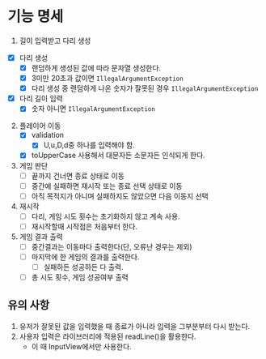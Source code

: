 # 기능 명세

1. 길이 입력받고 다리 생성
-[x] 다리 생성
  -[x] 랜덤하게 생성된 값에 따라 문자열 생성한다. 
  -[x] 3미만 20초과 값이면 `IllegalArgumentException`
  -[x] 다리 생성 중 랜덤하게 나온 숫자가 잘못된 경우 `IllegalArgumentException`
-[x] 다리 길이 입력
  -[x] 숫자 아니면 `IllegalArgumentException`
2. 플레이어 이동
    -[x] validation
        -[x] U,u,D,d중 하나를 입력해야 함.
    -[x] toUpperCase 사용해서 대문자든 소문자든 인식되게 한다.
3. 게임 판단
    -[ ] 끝까지 건너면 종료 상태로 이동
    -[ ] 중간에 실패하면 재시작 또는 종료 선택 상태로 이동
    -[ ] 아직 목적지가 아니며 실패하지도 않았으면 다음 이동지 선택
4. 재시작
    -[ ] 다리, 게임 시도 횟수는 초기화하지 않고 계속 사용.
    -[ ] 재시작할때 시작점은 처음부터 한다. 
5. 게임 결과 출력
    -[ ] 중간결과는 이동마다 출력한다(단, 오류난 경우는 제외)
    -[ ] 마지막에 한 게임의 결과를 출력한다.
        -[ ] 실패하든 성공하든 다 출력.
    -[ ] 총 시도 횟수, 게임 성공여부 출력 

## 유의 사항
1. 유저가 잘못된 값을 입력했을 때 종료가 아니라 입력을 그부분부터 다시 받는다.
2. 사용자 입력은 라이브러리에 적용된 readLine()을 활용한다.
    - 이 때 InputView에서만 사용한다.
